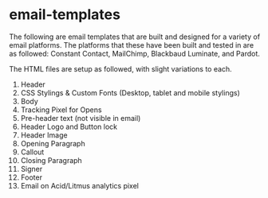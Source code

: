 # email-templates
The following are email templates that are built and designed for a variety of email platforms. The platforms that these have been built and tested in are as followed: Constant Contact, MailChimp, Blackbaud Luminate, and Pardot.

The HTML files are setup as followed, with slight variations to each.

1. Header
2. CSS Stylings & Custom Fonts (Desktop, tablet and mobile stylings)
3. Body
4. Tracking Pixel for Opens
5. Pre-header text (not visible in email)
6. Header Logo and Button lock
7. Header Image
8. Opening Paragraph
9. Callout
10. Closing Paragraph
11. Signer
12. Footer
13. Email on Acid/Litmus analytics pixel
